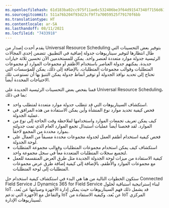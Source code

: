 ```yaml
---
ms.openlocfilehash: 61d183ba02cc975f11ae6c532406be3f64d91547348f7156d61a5791ff446031
ms.sourcegitcommit: 511a76b204f93d23cf9f7a70059525f79170f6bb
ms.translationtype: HT
ms.contentlocale: ar-SA
ms.lasthandoff: 08/11/2021
ms.locfileid: "7433918"
---
```

يقدم أحدث إصدار من Universal Resource Scheduling بتوفير بعض التحسينات التي طال انتظارها لتوفير سيناريوهات جدولة إضافية في التطبيق.  تتضمن إحدى المجالات الرئيسية جدولة موارد متعددة لعنصر واحد.  يمكن للمستخدمين الآن تحسين ثلاثة خيارات جديدة.  يمكنهم جدولة العناصر باستخدام الأطقم أو مجموعات الموارد أو مجموعات المتطلبات وقوالب مجموعات المتطلبات.  بالإضافة إلى ذلك، يمكن للمؤسسات التي تحتاج إلى تحديد نوافذ الجدولة أو توفير أنماط جدولة يمكن التنبؤ بها أن تستوعب تلك الاحتياجات المحددة أيضاً.  

قمنا بفحص بعض التحسينات الرئيسية الجديدة على Universal Resource Scheduling، بما في ذلك:

- استكشاف السيناريوهات التي قد تتطلب جدولة موارد متعددة لمتطلب واحد. 
- فحص كيفية تحديد موارد نوع المنشأة وأين يمكن الاستفادة من هذه المرافق في عملية الجدولة.  
- كيف يمكن تعريف تجمعات الموارد واستخدامها لملاحظة وقت الحاجة إلى نوع من الموارد.  لقد فحصنا أيضاً عمليات استبدال تجمع الموارد العام الذي تمت جدولته بموارد محددة من المجمع لاحقاً.  
- فحص كيفية استخدام أطقم العمل لجدولة مجموعات محددة مسبقاً من العمال على لوحة الجدولة.  
- استكشاف كيف يمكن استخدام مجموعات المتطلبات وقوالب مجموعة المتطلبات لتجميع سجلات المتطلبات المتعددة معاً في سجل مجموعة واحد. 
- كيفية الاستفادة من ميزات لوحة الجدولة الجديدة مثل طرق العرض المنقسمة للعمل مع مجموعات الموارد والأطقم، بالإضافة إلى كيفية إضافة طرق عرض مجموعات المتطلبات إلى لوحة المتطلبات. 

ستكون الخطوات التالية من هنا هي البدء في استكشاف كيفية استخدام حل Connected Field Service لـ Dynamics 365 for Field Service لبناء إستراتيجية استباقية لحلول IoT.  قد يشمل ذلك فهم السيناريوهات حيث يمكن إدارة الأجهزة وصيانتها عن بُعد، والتفاعل مع الأجهزة التي تدعم IoT عن بُعد، وكيفية الاستفادة من IoT المركزي لسيناريوهات الإدارة.  
